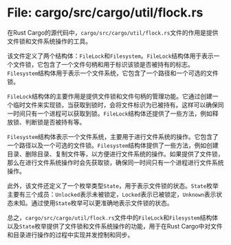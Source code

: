 # File: cargo/src/cargo/util/flock.rs

在Rust Cargo的源代码中，`cargo/src/cargo/util/flock.rs`文件的作用是提供文件锁和文件系统操作的工具。

该文件定义了两个结构体：`FileLock`和`Filesystem`。`FileLock`结构体用于表示一个文件锁，它包含了一个文件句柄和用于标识该锁是否被持有的标志。`Filesystem`结构体用于表示一个文件系统，它包含了一个路径和一个可选的文件锁。

`FileLock`结构体的主要作用是提供文件锁和文件句柄的管理功能。它通过创建一个临时文件来实现锁，当获取到锁时，会将文件标识为已被持有。这样可以确保同一时间只有一个进程可以获取到锁。`FileLock`结构体还提供了一些方法，例如释放锁、判断锁是否被持有等。

`Filesystem`结构体表示一个文件系统，主要用于进行文件系统的操作。它包含了一个路径以及一个可选的文件锁。`Filesystem`结构体提供了一些方法，例如创建目录、删除目录、复制文件等，以方便进行文件系统的操作。如果提供了文件锁，那么在进行文件系统操作时会先获取锁，确保同一时间只有一个进程进行文件系统操作。

此外，该文件还定义了一个枚举类型`State`，用于表示文件锁的状态。`State`枚举主要有三个成员：`Unlocked`表示未被锁定，`Locked`表示已被锁定，`Unknown`表示状态未知。通过使用`State`枚举可以更准确地表示文件锁的状态。

总之，`cargo/src/cargo/util/flock.rs`文件中的`FileLock`和`Filesystem`结构体以及`State`枚举提供了文件锁和文件系统操作的功能，用于在Rust Cargo中对文件和目录进行操作的过程中实现并发控制和同步。

